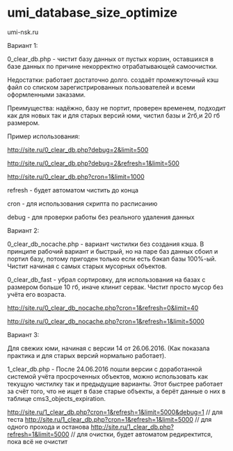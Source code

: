 # umi_database_size_optimize

umi-nsk.ru

Вариант 1:

0_clear_db.php - чистит базу данных от пустых корзин, оставшихся в базе данных по причине некорректно отрабатывающей самоочистки.

Недостатки: работает достаточно долго. создаёт промежуточный кэш файл со списком зарегистрированных пользователей и всеми оформленными заказами.

Преимущества: надёжно, базу не портит, проверен временем, подходит как для новых так и для старых версий юми, чистил базы и 2гб,и 20 гб размером.

Пример использования: 

http://site.ru/0_clear_db.php?debug=2&limit=500

http://site.ru/0_clear_db.php?debug=2&refresh=1&limit=500

http://site.ru/0_clear_db.php?cron=1&limit=1000

refresh - будет автоматом чистить до конца

cron - для использования скрипта по расписанию

debug - для проверки работы без реального удаления данных

Вариант 2:

0_clear_db_nocache.php - вариант чистилки без создания кэша. В принципе рабочий вариант и быстрый, но на паре баз данных сбоил  и портил базу, потому пригоден только если есть бэкап базы 100%-ый. Чистит начиная с самых старых мусорных объектов.

0_clear_db_fast - убрал сортировку, для использования на базах с размером больше 10 гб, иначе клинит сервак. Чистит просто мусор без учёта его возраста.

http://site.ru/0_clear_db_nocache.php?cron=1&refresh=0&limit=40

http://site.ru/0_clear_db_nocache.php?cron=1&refresh=1&limit=5000


Вариант 3:

Для свежих юми, начиная с версии 14 от 26.06.2016. (Как показала практика и для старых версий нормально работает).

1_clear_db.php - После 24.06.2016 пошли версии с доработанной системой учёта просроченных объектов, можно использовать как текущую чистилку так и предыдущие варианты. Этот быстрее работает за счёт того, что не ищет в базе старые объекты, а берёт данные о них в таблице cms3_objects_expiration.

http://site.ru/1_clear_db.php?cron=1&refresh=1&limit=5000&debug=1   //  для теста
http://site.ru/1_clear_db.php?cron=1&refresh=1&limit=5000   //  для одного прохода и останова
http://site.ru/1_clear_db.php?refresh=1&limit=5000   //  для очистки, будет автоматом редиректится, пока всё не очистит



